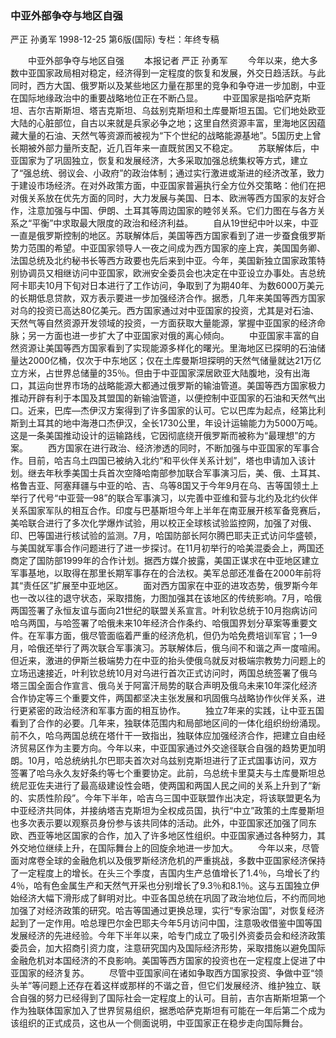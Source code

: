 ### 中亚外部争夺与地区自强
严正  孙勇军
1998-12-25
第6版(国际)
专栏：年终专稿

　　中亚外部争夺与地区自强
　　本报记者  严正  孙勇军
　　今年以来，绝大多数中亚国家政局相对稳定，经济得到一定程度的恢复和发展，外交日趋活跃。与此同时，西方大国、俄罗斯以及某些地区力量在那里的竞争和争夺进一步加剧，中亚在国际地缘政治中的重要战略地位正在不断凸显。
　　中亚国家是指哈萨克斯坦、吉尔吉斯斯坦、塔吉克斯坦、乌兹别克斯坦和土库曼斯坦五国。它们地处欧亚大陆的心脏部位，自古以来就是兵家必争之地；这里自然资源丰富，里海地区因蕴藏大量的石油、天然气等资源而被视为“下个世纪的战略能源基地”。5国历史上曾长期被外部力量所支配，近几百年来一直既贫困又不稳定。
　　苏联解体后，中亚国家为了巩固独立，恢复和发展经济，大多采取加强总统集权等方式，建立了“强总统、弱议会、小政府”的政治体制；通过实行激进或渐进的经济改革，致力于建设市场经济。在对外政策方面，中亚国家普遍执行全方位外交策略：他们在把对俄关系放在优先方面的同时，大力发展与美国、日本、欧洲等西方国家的友好合作，注意加强与中国、伊朗、土耳其等周边国家的睦邻关系。它们力图在与各方关系之“平衡”中求取最大限度的政治和经济利益。
　　自从19世纪中叶以来，中亚一直是俄罗斯控制的地区。苏联解体后，美国等西方国家看到了进一步蚕食俄罗斯势力范围的希望。中亚国家领导人一夜之间成为西方国家的座上宾，美国国务卿、法国总统及北约秘书长等西方政要也先后来到中亚。今年，美国新独立国家政策特别协调员又相继访问中亚国家，欧洲安全委员会也决定在中亚设立办事处。吉总统阿卡耶夫10月下旬对日本进行了工作访问，争取到了为期40年、为数6000万美元的长期低息贷款，双方表示要进一步加强经济合作。据悉，几年来美国等西方国家对乌的投资已高达80亿美元。西方国家通过对中亚国家的投资，尤其是对石油、天然气等自然资源开发领域的投资，一方面获取大量能源，掌握中亚国家的经济命脉；另一方面也进一步扩大了中亚国家对俄的离心倾向。
　　中亚国家丰富的自然资源让美国等西方国家看到了实现能源多样化的曙光。里海地区已探明的石油储量达2000亿桶，仅次于中东地区；仅在土库曼斯坦探明的天然气储量就达21万亿立方米，占世界总储量的35％。但由于中亚国家深居欧亚大陆腹地，没有出海口，其运向世界市场的战略能源大都通过俄罗斯的输油管道。美国等西方国家极力推动开辟有利于本国及其盟国的新输油管道，以便控制中亚国家的石油和天然气出口。近来，巴库—杰伊汉方案得到了许多国家的认可。它以巴库为起点，经第比利斯到土耳其的地中海港口杰伊汉，全长1730公里，年设计运输能力为5000万吨。这是一条美国推动设计的运输路线，它因彻底绕开俄罗斯而被称为“最理想”的方案。
　　西方国家在进行政治、经济渗透的同时，不断加强与中亚国家的军事合作。目前，哈吉乌土四国已被纳入北约“和平伙伴关系计划”，塔也申请加入该计划。继去年秋季美国士兵首次空降哈南部参加联合军事演习后，美、俄、土耳其、格鲁吉亚、阿塞拜疆与中亚的哈、吉、乌等8国又于今年9月在乌、吉等国领土上举行了代号“中亚营—98”的联合军事演习，以完善中亚维和营与北约及北约伙伴关系国家军队的相互合作。印度与巴基斯坦今年上半年在南亚展开核军备竞赛后，美哈联合进行了多次化学爆炸试验，用以校正全球核试验监控网，加强了对俄、印、巴等国进行核试验的监测。7月，哈国防部长阿尔腾巴耶夫正式访问华盛顿，与美国就军事合作问题进行了进一步探讨。在11月初举行的哈美混委会上，两国还商定了国防部1999年的合作计划。据西方媒介披露，美国正谋求在中亚地区建立军事基地，以取得在那里长期军事存在的合法权。美军总部还准备在2000年前将其“责任区”扩展至中亚地区。
　　面对西方国家在中亚的进攻态势，俄罗斯今年也一改以往的退守状态，采取措施，力图加强其在该地区的传统影响。7月，哈俄两国签署了永恒友谊与面向21世纪的联盟关系宣言。叶利钦总统于10月抱病访问哈乌两国，与哈签署了哈俄未来10年经济合作条约、哈俄国界划分草案等重要文件。在军事方面，俄尽管面临着严重的经济危机，但仍为哈免费培训军官；1—9月，哈俄还举行了两次联合军事演习。苏联解体后，俄乌间不和谐之声一度喧闹。但近来，激进的伊斯兰极端势力在中亚的抬头使俄乌就反对极端宗教势力问题上的立场迅速接近，叶利钦总统10月对乌进行首次正式访问时，两国总统签署了俄乌塔三国全面合作宣言、俄乌关于阿富汗局势的联合声明及俄乌未来10年深化经济合作协定等三个重要文件，两国都坚决主张发展和巩固俄乌战略协作伙伴关系，进行更紧密的政治经济和军事方面的相互协作。
　　独立7年来的实践，让中亚五国看到了合作的必要。几年来，独联体范围内和局部地区间的一体化组织纷纷涌现。前不久，哈乌两国总统在塔什干一致指出，独联体应加强经济合作，把建立自由经济贸易区作为主要方向。今年以来，中亚国家通过外交途径联合自强的趋势更加明朗。10月，哈总统纳扎尔巴耶夫首次对乌兹别克斯坦进行了正式国事访问，双方签署了哈乌永久友好条约等七个重要协定。此前，乌总统卡里莫夫与土库曼斯坦总统尼亚佐夫进行了最高级建设性会晤，使两国和两国人民之间的关系上升到了“新的、实质性阶段”。今年下半年，哈吉乌三国中亚联盟作出决定，将该联盟更名为中亚经济共同体，并接纳塔吉克斯坦为全权成员国，执行“中立”政策的土库曼斯坦也多次表示要以观察员身份参与该共同体的活动。此外，中亚国家还加强了同东欧、西亚等地区国家的合作，加入了许多地区性组织。中亚国家通过各种努力，其外交地位继续上升，在国际舞台上的回旋余地进一步加大。
　　今年以来，尽管面对席卷全球的金融危机以及俄罗斯经济危机的严重挑战，多数中亚国家经济保持了一定程度上的增长。在头三个季度，吉国内生产总值增长了1.4％，乌增长了约4％，哈有色金属生产和天然气开采也分别增长了9.3％和8.1％。这与五国独立伊始经济大幅下滑形成了鲜明对比。中亚各国总统在巩固了政治地位后，不约而同地加强了对经济政策的研究。哈吉等国通过更换总理，实行“专家治国”，对恢复经济起到了一定作用。哈总理巴尔金巴耶夫今年5月访问中国，注意吸收借鉴中国等国发展经济的先进经验。今年下半年以来，哈专门成立了吸引外资委员会和经济政策委员会，加大招商引资力度，注意研究国内及国际经济形势，采取措施以避免国际金融危机对本国经济的不良影响。美国等西方国家的投资也在一定程度上促进了中亚国家的经济复苏。
　　尽管中亚国家间在诸如争取西方国家投资、争做中亚“领头羊”等问题上还存在着这样或那样的不谐之音，但它们发展经济、维护独立、联合自强的努力已经得到了国际社会一定程度上的认可。目前，吉尔吉斯斯坦第一个作为独联体国家加入了世界贸易组织，据悉哈萨克斯坦有可能在一年后第二个成为该组织的正式成员，这也从一个侧面说明，中亚国家正在稳步走向国际舞台。
